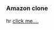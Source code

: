 <h3>Amazon clone </h3>
hr
<a href="https://snobbarjaffer-123.github.io/amazon-clone/">click me....</a>
